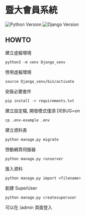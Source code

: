 # 暨大會員系統
![Python Version](https://img.shields.io/badge/Python-3.6-green.svg)
![Django Version](https://img.shields.io/badge/Django-2.1-green.svg)

## HOWTO

建立虛擬環境

```python3 -m venv Django_venv```

啓用虛擬環境

```source Django_venv/bin/activate```

安裝必要套件

```pip install -r requirements.txt```

建立設定檔, 開發模式僅須 DEBUG=on

```cp .env-example .env```

建立資料表

```python manage.py migrate```

啓動網頁伺服器

```python manage.py runserver```

匯入資料

```python manage.py import <filename>```

創建 SuperUser

```python manage.py createsuperuser```

可以在 /admin 頁面登入
